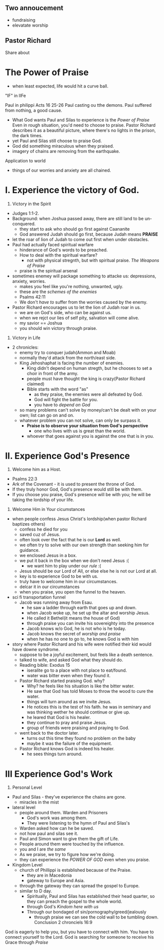 ## Two annoucement 
- fundraising
- elevatate worship

## Pastor Richard

Share about

# The Power of Praise
- when least expected, life would hit a curve ball.

"IF" in lIFe

Paul in philippi
Acts 16 25-26
Paul casting ou tthe demons. Paul suffered from nothing, a good cause. 

- What God wants Paul and Silas to experience is the *Power of Praise*
Even in rough situation, you'd need to choose to praise. 
Pastor Richard describes it as a beautiful picture, where there's no lights in the prison, the dark times.
- yet Paul and Silas still choose to praise God.
- God did something miraculous when they praised.
- imagery of chains are removing from the earthquake.

Application to world
- things of our worries and anxiety are all chained. 

# I. Experience the victory of God.
1. Victory in the Spirit
  - Judges 1:1-2. 
  - Background: when Joshua passed away, there are still land to be un-conquered. 
    - they start to ask who should go first against Caananite
    - God answered Judah should go first, because Judah means **PRAISE**
  - let the roar of lion of Judah to come out first when under obstacles.
  - Paul had actually faced spiritual warfare
    - hinderance of God's words to be preached.
    - How to deal with the spiritual warfare?
      - not with physical stregnth, but with spiritual praise. *The Weapons of Praise*
    - praise is the spiritual arsenal
  - sometimes enemey will package something to attacke us: depressions, anxiety, worries.
    - makes you feel like you're nothing, unwanted, ugly.
    - these are the *schemes of the enemies*
    - Psalms 42:11
    - We don't *have to* suffer from the worries caused by the enemy.
  - Pastor Richard encourages us to let the lion of Judah roar in us.
    - we are on God's side, who can be against us. 
    - when we rejct our lies of self pity, salvation will come alive. 
    - my savior == Joshua
    - you should win victory through praise.
1. Victory in Life
  - 2 chronicles:
    - enemy try to conquer judah(Ammon and Moab)
    - normally they'd attack from the north/east side.
    - King Jehoshaphat is facing the number of enemies. 
      - King didn't depend on human stregth, but he chooses to set a choir in front of the army. 
      - people must have thought the king is crazy(Pastor Richard claimed)
      - Bible starts with the word "as"
        - as they praise, the enemies were all defeated by God.
        - God will fight the battle for you.
        - you have to *depend on God*
    - so many problems can't solve by money/can't be dealt with on your own; list can go on and on.
    - whatever problem you can not solve, can only be surpass it. 
      - **Praise is to observe your situation from God's perspective**
        - one who lives with us is great than the world.
      - whoever that goes against you is against the one that is in you.
# II. Experience God's Presence

1. Welcome him as a Host.
  - Psalms 22:3 
  - Ark of the Covenant - it is used to present the throne of God.
  - If they truly honor God, God's presence would still be with them.
  - If you choose you praise, God's presence will be with you; he will be taking the lordship of your life.
1. Welcome Him in Your cicumstances
  - when people confess Jesus Christ's lordship(when pastor Richard baptizes others)
    - confess he died for you
    - saved cuz of Jesus.
    - often look over the fact that he is our **Lord** as well.
    - we often try to solve with our own strength than seeking him for guidance.
    - we enclosed Jesus in a box.
    - we put it back in the box when we don't need Jesus :( 
      - we want him to play under our *rule* :(
    - Jesus should be our Lord of All, or else else he is not our Lord at all.
    - key is to experience God to be with us. 
    - truly have to welcome him in our circumstances.
    - delcar it in our circumstances
    - when you praise, you open the funnel to the heaven.
  - sci fi transportation funnel
    - Jacob was running away from Esau.
      - he saw a ladder through earth that goes up and down.
      - when Jacob woke up, he set up the altar and worship Jesus.
      - He called it Bethel(it means the house of God)
      - through praise you can invite his sovereighty into the presence
      - Jacob knows w/o God, he is not who is he today.
      - Jacob knows the secret of *worship and praise*
      - when he has no one to go to, he knows God is with him
  - story where Pastor Richard and his wife were notified their kid would have downe syndrome.
    - suppose to be a joyful excitement, but feels like a death sentence.
    - talked to wife, and asked God what they should do.
    - Reading bible: Exodus 15
      - iseralite go to a place with not place to eat/found.
      - water was bitter even when they found it.
    - Pastor Richard started praising God. why?
      - Why? he feels like his situation is like the bitter water. 
      - He saw that God has told Moses to throw the wood to cure the water.
      - things will turn around as we invite Jesus.
      - He notices this is the test of his faith. he was in seminary and was thinking wether he should continue or give up.
      - he leared that God is his healer.
      - they continue to pray and praise Jesus.
      - group of friends were praising and praying to God. 
    - went back to the doctor later.
      - turns out this time they found no problem on the baby
      - maybe it was the failure of the equipment. 
    - Pastor Richard knows God is indeed his healer. 
      - he sees things turn around.
# III Experience God's Work

1. Personal Level
  - Paul and Silas - they've experience the chains are gone.
    - miracles in the mist
  - lateral level 
    - people around them. Warden and Prisoners 
      - God's work was among them.
      - They were listening to the hymn of Paul and Silas's
    - Warden asked how can he be saved. 
    - not how paul and silas see it.
    - Paul and Simon want to give them the gift of Life.
    - People around them were touched by the influence.
    - you and I are *the same*
    - As we praise, we try to figure how we're doing. 
    - they can experience the *POWER OF GOD* even when you praise.
  - Kingdom Level
    - church of Phillippi is established because of the Praise. 
      - they are in Macedonia
      - gateway to Europe and Asia.
    - through the gateway they can spread the gospel to Europe.
    - similar to D day. 
      - Spiritually, Paul and Silas has established their head quarter, so they can preach the gospel to the whole world.
      - through God's *Kindom here with us*
      - Through our bondaged of sin/pornography/greed/jealously
        - through praise we can see the cold wall to be tumbling down.
Conclusion
2 chronciels 16:9

God is eagerly to help you, but you have to connect with him.
You have to connect yourself to the Lord. 
God is searching for someone to receive his Grace through *Praise*
    